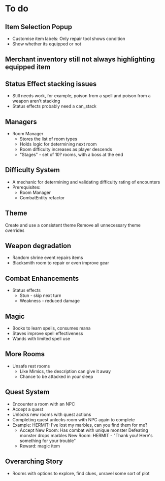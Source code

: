 # To do

## Item Selection Popup
- Customise item labels: Only repair tool shows condition
- Show whether its equipped or not

## Merchant inventory still not always highlighting equipped item

## Status Effect stacking issues
- Still needs work, for example, poison from a spell and poison from a weapon aren't stacking
- Status effects probably need a can_stack

## Managers
- Room Manager
    - Stores the list of room types
    - Holds logic for determining next room
    - Room difficulty increases as player descends
    - "Stages" - set of 10? rooms, with a boss at the end

## Difficulty System
- A mechanic for determining and validating difficulty rating of encounters
- Prerequisites:
    - Room Manager
    - CombatEntity refactor

## Theme
Create and use a consistent theme
Remove all unnecessary theme overrides

## Weapon degradation
- Random shrine event repairs items
- Blacksmith room to repair or even improve gear

## Combat Enhancements
- Status effects
    - Stun - skip next turn
    - Weakness - reduced damage

## Magic
- Books to learn spells, consumes mana
- Staves improve spell effectiveness
- Wands with limited spell use

## More Rooms
- Unsafe rest rooms
    - Like Mimics, the description can give it away
    - Chance to be attacked in your sleep

## Quest System
- Encounter a room with an NPC
- Accept a quest
- Unlocks new rooms with quest actions
- Completing quest unlocks room with NPC again to complete
- Example:
    HERMIT: I've lost my marbles, can you find them for me?
    - Accept
    New Room: Has combat with unique monster
        Defeating monster drops marbles
    New Room: HERMIT - "Thank you! Here's something for your trouble"
    - Reward: magic item

## Overarching Story
- Rooms with options to explore, find clues, unravel some sort of plot